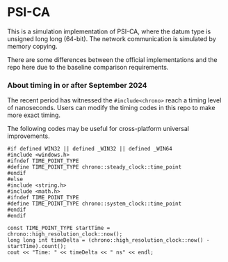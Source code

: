 # PSI-CA

This is a simulation implementation of PSI-CA, where the datum type is unsigned long long (64-bit). The network communication is simulated by memory copying. 

There are some differences between the official implementations and the repo here due to the baseline comparison requirements. 

### About timing in or after September 2024

The recent period has witnessed the ``#include<chrono>`` reach a timing level of nanoseconds. Users can modify the timing codes in this repo to make more exact timing. 

The following codes may be useful for cross-platform universal improvements. 

```
#if defined WIN32 || defined _WIN32 || defined _WIN64
#include <windows.h>
#ifndef TIME_POINT_TYPE
#define TIME_POINT_TYPE chrono::steady_clock::time_point
#endif
#else
#include <string.h>
#include <math.h>
#ifndef TIME_POINT_TYPE
#define TIME_POINT_TYPE chrono::system_clock::time_point
#endif
#endif
```

```
const TIME_POINT_TYPE startTime = chrono::high_resolution_clock::now();
long long int timeDelta = (chrono::high_resolution_clock::now() - startTime).count();
cout << "Time: " << timeDelta << " ns" << endl;
```
